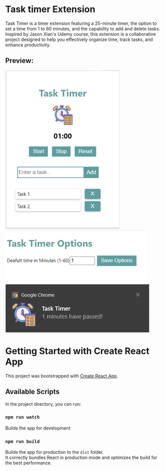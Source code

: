 # Task timer Extension
Task Timer is a timer extension featuring a 25-minute timer, the option to set a time from 1 to 60 minutes, and the capability to add and delete tasks. Inspired by Jason Xian's Udemy course, this extension is a collaborative project designed to help you effectively organize time, track tasks, and enhance productivity.

## Preview:
![Popup screen](./src/imgForGit/popup.png)
![Options screen](./src/imgForGit/options.png)
![Notification screen](./src/imgForGit/notification.png)

# Getting Started with Create React App

This project was bootstrapped with [Create React App](https://github.com/facebook/create-react-app).

## Available Scripts

In the project directory, you can run:

### `npm run watch`
Builds the app for development

### `npm run build`

Builds the app for production to the `dist` folder.\
It correctly bundles React in production mode and optimizes the build for the best performance.


